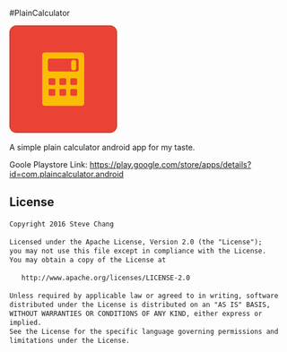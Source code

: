#PlainCalculator


![Logo](app/src/main/res/mipmap-xxxhdpi/ic_launcher.png)

A simple plain calculator android app for my taste.

Goole Playstore Link:
    https://play.google.com/store/apps/details?id=com.plaincalculator.android

## License
    
    Copyright 2016 Steve Chang
    
    Licensed under the Apache License, Version 2.0 (the "License");
    you may not use this file except in compliance with the License.
    You may obtain a copy of the License at
    
       http://www.apache.org/licenses/LICENSE-2.0
    
    Unless required by applicable law or agreed to in writing, software
    distributed under the License is distributed on an "AS IS" BASIS,
    WITHOUT WARRANTIES OR CONDITIONS OF ANY KIND, either express or implied.
    See the License for the specific language governing permissions and
    limitations under the License.
